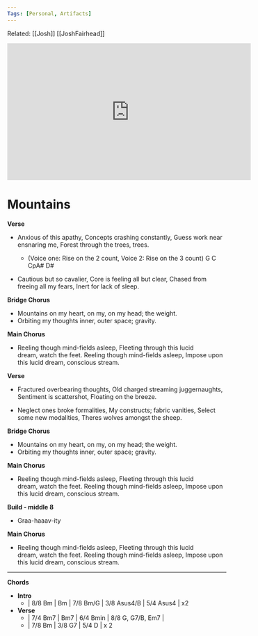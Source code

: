 ```yaml
---
Tags: [Personal, Artifacts]
---
```

Related: [[Josh]] [[JoshFairhead]]

<iframe width="560" height="315" src="https://www.youtube.com/embed/HYDHSt-9z0c" title="YouTube video player" frameborder="0" allow="accelerometer; autoplay; clipboard-write; encrypted-media; gyroscope; picture-in-picture" allowfullscreen></iframe>

# Mountains
**Verse**
- Anxious of this apathy,
Concepts crashing constantly,
Guess work near ensnaring me,
Forest through the trees, trees. 
	- (Voice one: Rise on the 2 count, Voice 2: Rise on the 3 count) G C CpA# D#

- Cautious but so cavalier,
Core is feeling all but clear,
Chased from freeing all my fears,
Inert for lack of sleep.

**Bridge Chorus**
- Mountains on my heart, on my, on my head; the weight.
- Orbiting my thoughts inner, outer space; gravity.

**Main Chorus**
- Reeling though mind-fields asleep,
Fleeting through this lucid dream, watch the feet.
Reeling though mind-fields asleep,
Impose upon this lucid dream, conscious stream.

**Verse**
- Fractured overbearing thoughts,
Old charged streaming juggernaughts,
Sentiment is scattershot,
Floating on the breeze.

- Neglect ones broke formalities,
My constructs; fabric vanities,
Select some new modalities,
Theres wolves amongst the sheep.

**Bridge Chorus**
- Mountains on my heart, on my, on my head; the weight.
- Orbiting my thoughts inner, outer space; gravity.

**Main Chorus**
- Reeling though mind-fields asleep,
Fleeting through this lucid dream, watch the feet.
Reeling though mind-fields asleep,
Impose upon this lucid dream, conscious stream.

**Build - middle 8**
- Graa-haaav-ity

**Main Chorus**
- Reeling though mind-fields asleep,
Fleeting through this lucid dream, watch the feet.
Reeling though mind-fields asleep,
Impose upon this lucid dream, conscious stream.

---
**Chords**
- **Intro**
	- | 8/8 Bm | Bm | 7/8 Bm/G | 3/8 Asus4/B | 5/4 Asus4 | x2
- **Verse**
	- | 7/4 Bm7 | Bm7 | 6/4 Bmin | 8/8 G, G7/B, Em7 |
	- | 7/8 Bm | 3/8 G7 | 5/4 D | x 2